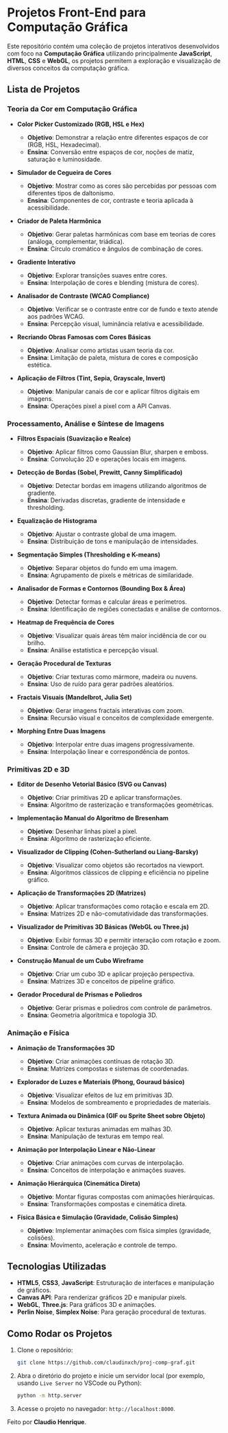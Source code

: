 # Projetos Front-End para Computação Gráfica

Este repositório contém uma coleção de projetos interativos desenvolvidos com foco na **Computação Gráfica** utilizando principalmente **JavaScript**, **HTML**, **CSS** e **WebGL**, os projetos permitem a exploração e visualização de diversos conceitos da computação gráfica.

## Lista de Projetos

### Teoria da Cor em Computação Gráfica

- **Color Picker Customizado (RGB, HSL e Hex)**
  - **Objetivo**: Demonstrar a relação entre diferentes espaços de cor (RGB, HSL, Hexadecimal).
  - **Ensina**: Conversão entre espaços de cor, noções de matiz, saturação e luminosidade.
  
- **Simulador de Cegueira de Cores**
  - **Objetivo**: Mostrar como as cores são percebidas por pessoas com diferentes tipos de daltonismo.
  - **Ensina**: Componentes de cor, contraste e teoria aplicada à acessibilidade.
  
- **Criador de Paleta Harmônica**
  - **Objetivo**: Gerar paletas harmônicas com base em teorias de cores (análoga, complementar, triádica).
  - **Ensina**: Círculo cromático e ângulos de combinação de cores.
  
- **Gradiente Interativo**
  - **Objetivo**: Explorar transições suaves entre cores.
  - **Ensina**: Interpolação de cores e blending (mistura de cores).
  
- **Analisador de Contraste (WCAG Compliance)**
  - **Objetivo**: Verificar se o contraste entre cor de fundo e texto atende aos padrões WCAG.
  - **Ensina**: Percepção visual, luminância relativa e acessibilidade.

- **Recriando Obras Famosas com Cores Básicas**
  - **Objetivo**: Analisar como artistas usam teoria da cor.
  - **Ensina**: Limitação de paleta, mistura de cores e composição estética.

- **Aplicação de Filtros (Tint, Sepia, Grayscale, Invert)**
  - **Objetivo**: Manipular canais de cor e aplicar filtros digitais em imagens.
  - **Ensina**: Operações pixel a pixel com a API Canvas.

### Processamento, Análise e Síntese de Imagens

- **Filtros Espaciais (Suavização e Realce)**
  - **Objetivo**: Aplicar filtros como Gaussian Blur, sharpen e emboss.
  - **Ensina**: Convolução 2D e operações locais em imagens.

- **Detecção de Bordas (Sobel, Prewitt, Canny Simplificado)**
  - **Objetivo**: Detectar bordas em imagens utilizando algoritmos de gradiente.
  - **Ensina**: Derivadas discretas, gradiente de intensidade e thresholding.

- **Equalização de Histograma**
  - **Objetivo**: Ajustar o contraste global de uma imagem.
  - **Ensina**: Distribuição de tons e manipulação de intensidades.

- **Segmentação Simples (Thresholding e K-means)**
  - **Objetivo**: Separar objetos do fundo em uma imagem.
  - **Ensina**: Agrupamento de pixels e métricas de similaridade.

- **Analisador de Formas e Contornos (Bounding Box & Área)**
  - **Objetivo**: Detectar formas e calcular áreas e perímetros.
  - **Ensina**: Identificação de regiões conectadas e análise de contornos.

- **Heatmap de Frequência de Cores**
  - **Objetivo**: Visualizar quais áreas têm maior incidência de cor ou brilho.
  - **Ensina**: Análise estatística e percepção visual.

- **Geração Procedural de Texturas**
  - **Objetivo**: Criar texturas como mármore, madeira ou nuvens.
  - **Ensina**: Uso de ruído para gerar padrões aleatórios.

- **Fractais Visuais (Mandelbrot, Julia Set)**
  - **Objetivo**: Gerar imagens fractais interativas com zoom.
  - **Ensina**: Recursão visual e conceitos de complexidade emergente.

- **Morphing Entre Duas Imagens**
  - **Objetivo**: Interpolar entre duas imagens progressivamente.
  - **Ensina**: Interpolação linear e correspondência de pontos.

### Primitivas 2D e 3D

- **Editor de Desenho Vetorial Básico (SVG ou Canvas)**
  - **Objetivo**: Criar primitivas 2D e aplicar transformações.
  - **Ensina**: Algoritmo de rasterização e transformações geométricas.

- **Implementação Manual do Algoritmo de Bresenham**
  - **Objetivo**: Desenhar linhas pixel a pixel.
  - **Ensina**: Algoritmo de rasterização eficiente.

- **Visualizador de Clipping (Cohen-Sutherland ou Liang-Barsky)**
  - **Objetivo**: Visualizar como objetos são recortados na viewport.
  - **Ensina**: Algoritmos clássicos de clipping e eficiência no pipeline gráfico.

- **Aplicação de Transformações 2D (Matrizes)**
  - **Objetivo**: Aplicar transformações como rotação e escala em 2D.
  - **Ensina**: Matrizes 2D e não-comutatividade das transformações.

- **Visualizador de Primitivas 3D Básicas (WebGL ou Three.js)**
  - **Objetivo**: Exibir formas 3D e permitir interação com rotação e zoom.
  - **Ensina**: Controle de câmera e projeção 3D.

- **Construção Manual de um Cubo Wireframe**
  - **Objetivo**: Criar um cubo 3D e aplicar projeção perspectiva.
  - **Ensina**: Matrizes 3D e conceitos de pipeline gráfico.

- **Gerador Procedural de Prismas e Poliedros**
  - **Objetivo**: Gerar prismas e poliedros com controle de parâmetros.
  - **Ensina**: Geometria algorítmica e topologia 3D.

### Animação e Física

- **Animação de Transformações 3D**
  - **Objetivo**: Criar animações contínuas de rotação 3D.
  - **Ensina**: Matrizes compostas e sistemas de coordenadas.

- **Explorador de Luzes e Materiais (Phong, Gouraud básico)**
  - **Objetivo**: Visualizar efeitos de luz em primitivas 3D.
  - **Ensina**: Modelos de sombreamento e propriedades de materiais.

- **Textura Animada ou Dinâmica (GIF ou Sprite Sheet sobre Objeto)**
  - **Objetivo**: Aplicar texturas animadas em malhas 3D.
  - **Ensina**: Manipulação de texturas em tempo real.

- **Animação por Interpolação Linear e Não-Linear**
  - **Objetivo**: Criar animações com curvas de interpolação.
  - **Ensina**: Conceitos de interpolação e animações suaves.

- **Animação Hierárquica (Cinemática Direta)**
  - **Objetivo**: Montar figuras compostas com animações hierárquicas.
  - **Ensina**: Transformações compostas e cinemática direta.

- **Física Básica e Simulação (Gravidade, Colisão Simples)**
  - **Objetivo**: Implementar animações com física simples (gravidade, colisões).
  - **Ensina**: Movimento, aceleração e controle de tempo.

## Tecnologias Utilizadas

- **HTML5**, **CSS3**, **JavaScript**: Estruturação de interfaces e manipulação de gráficos.
- **Canvas API**: Para renderizar gráficos 2D e manipular pixels.
- **WebGL**, **Three.js**: Para gráficos 3D e animações.
- **Perlin Noise**, **Simplex Noise**: Para geração procedural de texturas.

## Como Rodar os Projetos

1. Clone o repositório:
    ```bash
    git clone https://github.com/claudinxch/proj-comp-graf.git
    ```

2. Abra o diretório do projeto e inicie um servidor local (por exemplo, usando `Live Server` no VSCode ou Python):
    ```bash
    python -m http.server
    ```

3. Acesse o projeto no navegador: `http://localhost:8000`.

Feito por **Claudio Henrique**.
